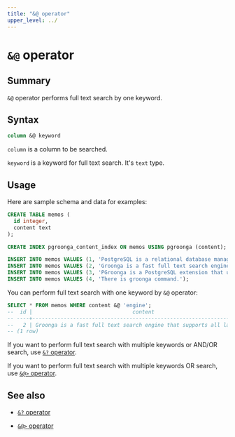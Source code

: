 ```yaml
---
title: "&@ operator"
upper_level: ../
---
```


# `&@` operator

## Summary

`&@` operator performs full text search by one keyword.

## Syntax

```sql
column &@ keyword
```

`column` is a column to be searched.

`keyword` is a keyword for full text search. It's `text` type.

## Usage

Here are sample schema and data for examples:

```sql
CREATE TABLE memos (
  id integer,
  content text
);

CREATE INDEX pgroonga_content_index ON memos USING pgroonga (content);
```

```sql
INSERT INTO memos VALUES (1, 'PostgreSQL is a relational database management system.');
INSERT INTO memos VALUES (2, 'Groonga is a fast full text search engine that supports all languages.');
INSERT INTO memos VALUES (3, 'PGroonga is a PostgreSQL extension that uses Groonga as index.');
INSERT INTO memos VALUES (4, 'There is groonga command.');
```

You can perform full text search with one keyword by `&@` operator:

```sql
SELECT * FROM memos WHERE content &@ 'engine';
--  id |                                content                                 
-- ----+------------------------------------------------------------------------
--   2 | Groonga is a fast full text search engine that supports all languages.
-- (1 row)
```

If you want to perform full text search with multiple keywords or AND/OR search, use [`&?` operator](query-v2.html).

If you want to perform full text search with multiple keywords OR search, use [`&@>` operator](match-in-v2.html).

## See also

  * [`&?` operator](query-v2.html)

  * [`&@>` operator](match-in-v2.html)
